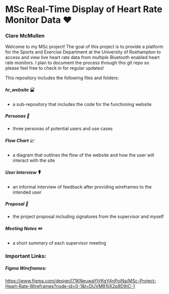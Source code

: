 # MSc Real-Time Display of Heart Rate Monitor Data ♥️
### Clare McMullen

Welcome to my MSc project! The goal of this project is to provide a platform for the Sports and Exercise Department at the University of Roehampton to access and view live heart rate data from multiple Bluetooth enabled heart rate monitors. I plan to document the process through this git repo so please feel free to check in for regular updates!

This repository includes the following files and folders:

##### hr_website 💻
- a sub-repository that includes the code for the functioning website

##### Personas 👤
- three personas of potential users and use cases

##### Flow Chart 📈
- a diagram that outlines the flow of the website and how the user will interact with the site

##### User Interview 🎙️
- an informal interview of feedback after providing wireframes to the intended user

##### Proposal 📄
- the project proposal including signatures from the supervisor and myself

##### Meeting Notes ✏️
- a short summary of each supervisor meeting


### Important Links:

##### Figma Wireframes:
https://www.figma.com/design/l71KNeuwaYIVKgY4nPoiNa/MSc-Project-Heart-Rate-Wireframes?node-id=0-1&t=DUVMR1ljX2p9D9tC-1




